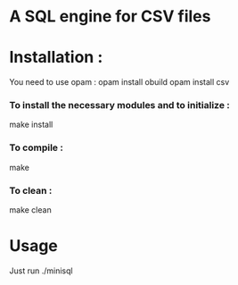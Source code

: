 # A SQL engine for CSV files

# Installation :

You need to use opam : 
opam install obuild
opam install csv

### To install the necessary modules and to initialize :
make install

### To compile :
make

### To clean :
make clean


# Usage

Just run ./minisql
